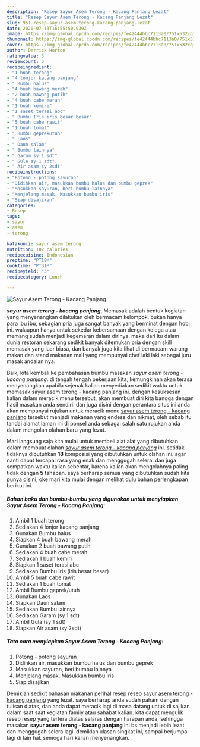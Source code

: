 ```yaml
---
description: "Resep Sayur Asem Terong - Kacang Panjang Lezat"
title: "Resep Sayur Asem Terong - Kacang Panjang Lezat"
slug: 951-resep-sayur-asem-terong-kacang-panjang-lezat
date: 2020-07-13T16:55:50.939Z
image: https://img-global.cpcdn.com/recipes/fe42444bbc7113a0/751x532cq70/sayur-asem-terong-kacang-panjang-foto-resep-utama.jpg
thumbnail: https://img-global.cpcdn.com/recipes/fe42444bbc7113a0/751x532cq70/sayur-asem-terong-kacang-panjang-foto-resep-utama.jpg
cover: https://img-global.cpcdn.com/recipes/fe42444bbc7113a0/751x532cq70/sayur-asem-terong-kacang-panjang-foto-resep-utama.jpg
author: Derrick Horton
ratingvalue: 3
reviewcount: 5
recipeingredient:
- "1 buah terong"
- "4 lonjor kacang panjang"
- " Bumbu halus"
- "4 buah bawang merah"
- "2 buah bawang putih"
- "4 buah cabe merah"
- "1 buah kemiri"
- "1 saset terasi abc"
- " Bumbu Iris iris besar besar"
- "5 buah cabe rawit"
- "1 buah tomat"
- " Bumbu geprekutuh"
- " Laos"
- " Daun salam"
- " Bumbu lainnya"
- " Garam sy 1 sdt"
- " Gula sy 1 sdt"
- " Air asam sy 2sdt"
recipeinstructions:
- "Potong - potong sayuran"
- "Didihkan air, masukkan bumbu halus dan bumbu geprek"
- "Masukkan sayuran, beri bumbu lainnya"
- "Menjelang masak. Masukkan bumbu iris"
- "Siap disajikan"
categories:
- Resep
tags:
- sayur
- asem
- terong

katakunci: sayur asem terong 
nutrition: 102 calories
recipecuisine: Indonesian
preptime: "PT18M"
cooktime: "PT31M"
recipeyield: "3"
recipecategory: Lunch

---
```



![Sayur Asem Terong - Kacang Panjang](https://img-global.cpcdn.com/recipes/fe42444bbc7113a0/751x532cq70/sayur-asem-terong-kacang-panjang-foto-resep-utama.jpg)

<b><i>sayur asem terong - kacang panjang</i></b>, Memasak adalah bentuk kegiatan yang menyenangkan dilakukan oleh bermacam kelompok. bukan hanya para ibu ibu, sebagian pria juga sangat banyak yang berminat dengan hobi ini. walaupun hanya untuk sekedar kebersamaan dengan kolega atau memang sudah menjadi kegemaran dalam dirinya. maka dari itu dalam dunia restoran sekarang sedikit banyak ditemukan pria dengan skill memasak yang luar biasa, dan banyak juga kita lihat di bermacam warung makan dan stand makanan mall yang mempunyai chef laki laki sebagai juru masak andalan nya.

Baik, kita kembali ke pembahasan bumbu masakan <i>sayur asem terong - kacang panjang</i>. di tengah tengah pekerjaan kita, kemungkinan akan terasa menyenangkan apabila sejenak kalian menyediakan sedikit waktu untuk memasak sayur asem terong - kacang panjang ini. dengan kesuksesan kalian dalam meracik menu tersebut, akan membuat diri kita bangga dengan hasil masakan anda sendiri. dan juga disini dengan perantara situs ini anda akan mempunyai rujukan untuk meracik menu <u>sayur asem terong - kacang panjang</u> tersebut menjadi makanan yang endess dan nikmat, oleh sebab itu tandai alamat laman ini di ponsel anda sebagai salah satu rujukan anda dalam mengolah olahan baru yang lezat.




Mari langsung saja kita mulai untuk membeli alat alat yang dibutuhkan dalam membuat olahan <u><i>sayur asem terong - kacang panjang</i></u> ini. setidak tidaknya dibutuhkan <b>18</b> komposisi yang dibutuhkan untuk olahan ini. agar nanti dapat tercapai rasa yang enak dan menggugah selera. dan juga sempatkan waktu kalian sebentar, karena kalian akan mengolahnya paling tidak dengan <b>5</b> tahapan. saya berharap semua yang dibutuhkan sudah kita punya disini, oke mari kita mulai dengan melihat dulu bahan perlengkapan berikut ini.

<!--inarticleads1-->

##### Bahan baku dan bumbu-bumbu yang digunakan untuk menyiapkan Sayur Asem Terong - Kacang Panjang:

1. Ambil 1 buah terong
1. Sediakan 4 lonjor kacang panjang
1. Gunakan  Bumbu halus
1. Siapkan 4 buah bawang merah
1. Gunakan 2 buah bawang putih
1. Sediakan 4 buah cabe merah
1. Sediakan 1 buah kemiri
1. Siapkan 1 saset terasi abc
1. Sediakan  Bumbu Iris (iris besar besar)
1. Ambil 5 buah cabe rawit
1. Sediakan 1 buah tomat
1. Ambil  Bumbu geprek/utuh
1. Gunakan  Laos
1. Siapkan  Daun salam
1. Sediakan  Bumbu lainnya
1. Sediakan  Garam (sy 1 sdt)
1. Ambil  Gula (sy 1 sdt)
1. Siapkan  Air asam (sy 2sdt)




<!--inarticleads2-->

##### Tata cara menyiapkan Sayur Asem Terong - Kacang Panjang:

1. Potong - potong sayuran
1. Didihkan air, masukkan bumbu halus dan bumbu geprek
1. Masukkan sayuran, beri bumbu lainnya
1. Menjelang masak. Masukkan bumbu iris
1. Siap disajikan




Demikian sedikit bahasan makanan perihal resep resep <u>sayur asem terong - kacang panjang</u> yang lezat. saya berharap anda sudah paham dengan tulisan diatas, dan anda dapat meracik lagi di masa datang untuk di sajikan dalam saat saat kegiatan family atau sahabat kalian. kita dapat mengulik resep resep yang tertera diatas selaras dengan harapan anda, sehingga masakan <b>sayur asem terong - kacang panjang</b> ini bs menjadi lebih lezat dan menggugah selera lagi. demikian ulasan singkat ini, sampai berjumpa lagi di lain hal. semoga hari kalian menyenangkan.
